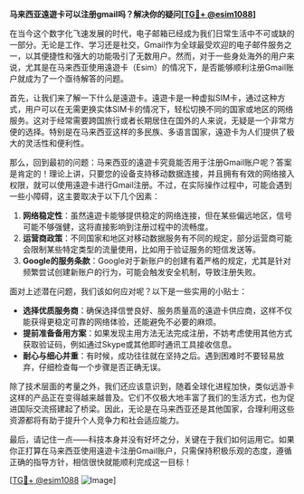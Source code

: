 **马来西亚遠遊卡可以注册gmail吗？解决你的疑问[[TG💪+ @esim1088](https://t.me/s/esim1088)]**

在当今这个数字化飞速发展的时代，电子邮箱已经成为我们日常生活中不可或缺的一部分。无论是工作、学习还是社交，Gmail作为全球最受欢迎的电子邮件服务之一，以其便捷性和强大的功能吸引了无数用户。然而，对于一些身处海外的用户来说，尤其是在马来西亚使用遠遊卡（Esim）的情况下，是否能够顺利注册Gmail账户就成为了一个亟待解答的问题。

首先，让我们来了解一下什么是遠遊卡。遠遊卡是一种虚拟SIM卡，通过这种方式，用户可以在无需更换实体SIM卡的情况下，轻松切换不同的国家或地区的网络服务。这对于经常需要跨国旅行或者长期居住在国外的人来说，无疑是一个非常方便的选择。特别是在马来西亚这样的多民族、多语言国家，遠遊卡为人们提供了极大的灵活性和便利性。

那么，回到最初的问题：马来西亚的遠遊卡究竟能否用于注册Gmail账户呢？答案是肯定的！理论上讲，只要您的设备支持移动数据连接，并且拥有有效的网络接入权限，就可以使用遠遊卡进行Gmail注册。不过，在实际操作过程中，可能会遇到一些小障碍，这主要取决于以下几个因素：

1. **网络稳定性**：虽然遠遊卡能够提供稳定的网络连接，但在某些偏远地区，信号可能不够强健，这将直接影响到注册过程中的流畅度。
2. **运营商政策**：不同国家和地区对移动数据服务有不同的规定，部分运营商可能会限制某些特定类型的流量使用，比如用于验证服务的短信发送等。
3. **Google的服务条款**：Google对于新账户的创建有着严格的规定，尤其是针对频繁尝试创建新账户的行为，可能会触发安全机制，导致注册失败。

面对上述潜在问题，我们该如何应对呢？以下是一些实用的小贴士：

- **选择优质服务商**：确保选择信誉良好、服务质量高的遠遊卡供应商，这样不仅能获得更稳定可靠的网络体验，还能避免不必要的麻烦。
- **提前准备备用方案**：如果发现主用方法无法完成注册，不妨考虑使用其他方式获取验证码，例如通过Skype或其他即时通讯工具接收信息。
- **耐心与细心并重**：有时候，成功往往就在坚持之后。遇到困难时不要轻易放弃，仔细检查每一个步骤是否正确无误。

除了技术层面的考量之外，我们还应该意识到，随着全球化进程加快，类似远游卡这样的产品正在变得越来越普及。它们不仅极大地丰富了我们的生活方式，也为促进国际交流搭建起了桥梁。因此，无论是在马来西亚还是其他国家，合理利用这些资源都将有助于提升个人竞争力和社会适应能力。

最后，请记住一点——科技本身并没有好坏之分，关键在于我们如何运用它。如果你正打算在马来西亚使用遠遊卡注册Gmail账户，只需保持积极乐观的态度，遵循正确的指导方针，相信很快就能顺利完成这一目标！

[[TG💪+ @esim1088](https://t.me/s/esim1088) ![Image](https://i.postimg.cc/4NQfJmqS/Snipaste-2025-05-13-00-14-12.png)]